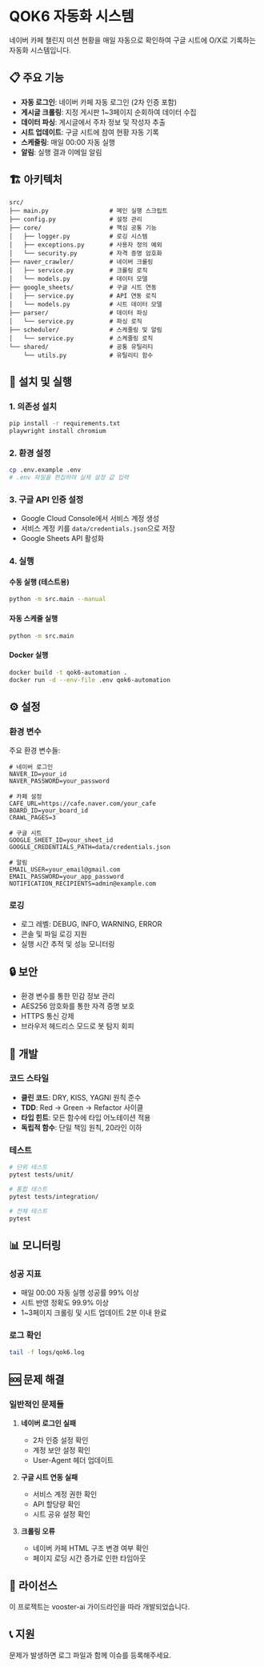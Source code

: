 # QOK6 자동화 시스템

네이버 카페 챌린지 미션 현황을 매일 자동으로 확인하여 구글 시트에 O/X로 기록하는 자동화 시스템입니다.

## 📋 주요 기능

- **자동 로그인**: 네이버 카페 자동 로그인 (2차 인증 포함)
- **게시글 크롤링**: 지정 게시판 1~3페이지 순회하여 데이터 수집
- **데이터 파싱**: 게시글에서 주차 정보 및 작성자 추출
- **시트 업데이트**: 구글 시트에 참여 현황 자동 기록
- **스케줄링**: 매일 00:00 자동 실행
- **알림**: 실행 결과 이메일 알림

## 🏗️ 아키텍처

```
src/
├── main.py                 # 메인 실행 스크립트
├── config.py               # 설정 관리
├── core/                   # 핵심 공통 기능
│   ├── logger.py           # 로깅 시스템
│   ├── exceptions.py       # 사용자 정의 예외
│   └── security.py         # 자격 증명 암호화
├── naver_crawler/          # 네이버 크롤링
│   ├── service.py          # 크롤링 로직
│   └── models.py           # 데이터 모델
├── google_sheets/          # 구글 시트 연동
│   ├── service.py          # API 연동 로직
│   └── models.py           # 시트 데이터 모델
├── parser/                 # 데이터 파싱
│   └── service.py          # 파싱 로직
├── scheduler/              # 스케줄링 및 알림
│   └── service.py          # 스케줄링 로직
└── shared/                 # 공통 유틸리티
    └── utils.py            # 유틸리티 함수
```

## 🚀 설치 및 실행

### 1. 의존성 설치
```bash
pip install -r requirements.txt
playwright install chromium
```

### 2. 환경 설정
```bash
cp .env.example .env
# .env 파일을 편집하여 실제 설정 값 입력
```

### 3. 구글 API 인증 설정
- Google Cloud Console에서 서비스 계정 생성
- 서비스 계정 키를 `data/credentials.json`으로 저장
- Google Sheets API 활성화

### 4. 실행

#### 수동 실행 (테스트용)
```bash
python -m src.main --manual
```

#### 자동 스케줄 실행
```bash
python -m src.main
```

#### Docker 실행
```bash
docker build -t qok6-automation .
docker run -d --env-file .env qok6-automation
```

## ⚙️ 설정

### 환경 변수
주요 환경 변수들:

```env
# 네이버 로그인
NAVER_ID=your_id
NAVER_PASSWORD=your_password

# 카페 설정
CAFE_URL=https://cafe.naver.com/your_cafe
BOARD_ID=your_board_id
CRAWL_PAGES=3

# 구글 시트
GOOGLE_SHEET_ID=your_sheet_id
GOOGLE_CREDENTIALS_PATH=data/credentials.json

# 알림
EMAIL_USER=your_email@gmail.com
EMAIL_PASSWORD=your_app_password
NOTIFICATION_RECIPIENTS=admin@example.com
```

### 로깅
- 로그 레벨: DEBUG, INFO, WARNING, ERROR
- 콘솔 및 파일 로깅 지원
- 실행 시간 추적 및 성능 모니터링

## 🔒 보안

- 환경 변수를 통한 민감 정보 관리
- AES256 암호화를 통한 자격 증명 보호
- HTTPS 통신 강제
- 브라우저 헤드리스 모드로 봇 탐지 회피

## 🧪 개발

### 코드 스타일
- **클린 코드**: DRY, KISS, YAGNI 원칙 준수
- **TDD**: Red → Green → Refactor 사이클
- **타입 힌트**: 모든 함수에 타입 어노테이션 적용
- **독립적 함수**: 단일 책임 원칙, 20라인 이하

### 테스트
```bash
# 단위 테스트
pytest tests/unit/

# 통합 테스트  
pytest tests/integration/

# 전체 테스트
pytest
```

## 📊 모니터링

### 성공 지표
- 매일 00:00 자동 실행 성공률 99% 이상
- 시트 반영 정확도 99.9% 이상
- 1~3페이지 크롤링 및 시트 업데이트 2분 이내 완료

### 로그 확인
```bash
tail -f logs/qok6.log
```

## 🆘 문제 해결

### 일반적인 문제들

1. **네이버 로그인 실패**
   - 2차 인증 설정 확인
   - 계정 보안 설정 확인
   - User-Agent 헤더 업데이트

2. **구글 시트 연동 실패**
   - 서비스 계정 권한 확인
   - API 할당량 확인
   - 시트 공유 설정 확인

3. **크롤링 오류**
   - 네이버 카페 HTML 구조 변경 여부 확인
   - 페이지 로딩 시간 증가로 인한 타임아웃

## 📝 라이선스

이 프로젝트는 vooster-ai 가이드라인을 따라 개발되었습니다.

## 📞 지원

문제가 발생하면 로그 파일과 함께 이슈를 등록해주세요.